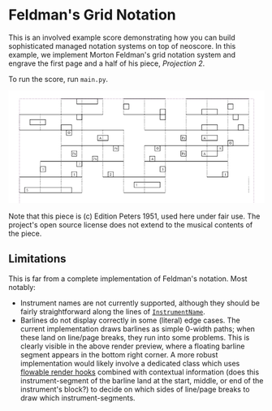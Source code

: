 # Feldman's Grid Notation

This is an involved example score demonstrating how you can build sophisticated managed notation systems on top of neoscore. In this example, we implement Morton Feldman's grid notation system and engrave the first page and a half of his piece, _Projection 2_.

To run the score, run `main.py`.

![Preview of Feldman's Projection 2 as built with neoscore](/gallery/feldman_projection_2.png)

Note that this piece is (c) Edition Peters 1951, used here under fair use. The project's open source license does not extend to the musical contents of the piece.

## Limitations

This is far from a complete implementation of Feldman's notation. Most notably:

- Instrument names are not currently supported, although they should be fairly straightforward along the lines of [`InstrumentName`](https://neoscore.org/api/neoscore.western.instrument_name.html?highlight=instrumentname#neoscore.western.instrument_name.InstrumentName).
- Barlines do not display correctly in some (literal) edge cases. The current implementation draws barlines as simple 0-width paths; when these land on line/page breaks, they run into some problems. This is clearly visible in the above render preview, where a floating barline segment appears in the bottom right corner. A more robust implementation would likely involve a dedicated class which uses [flowable render hooks](https://neoscore.org/extending/extending_neoscore#rendering) combined with contextual information (does this instrument-segment of the barline land at the start, middle, or end of the instrument's block?) to decide on which sides of line/page breaks to draw which instrument-segments.
